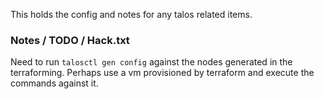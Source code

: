 This holds the config and notes for any talos related items.

### Notes / TODO / Hack.txt
Need to run `talosctl gen config` against the nodes generated in the terraforming. Perhaps use a vm provisioned by terraform and execute the commands against it.